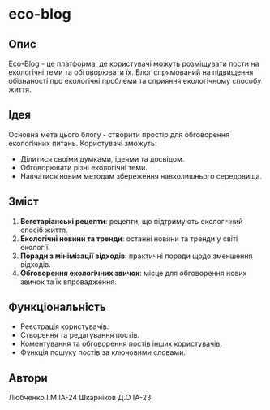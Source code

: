# eco-blog


## Опис
Eco-Blog - це платформа, де користувачі можуть розміщувати пости на екологічні теми та обговорювати їх. Блог спрямований на підвищення обізнаності про екологічні проблеми та сприяння екологічному способу життя.

## Ідея
Основна мета цього блогу - створити простір для обговорення екологічних питань. Користувачі зможуть:
- Ділитися своїми думками, ідеями та досвідом.
- Обговорювати різні екологічні теми.
- Навчатися новим методам збереження навколишнього середовища.

## Зміст
1. **Вегетаріанські рецепти**: рецепти, що підтримують екологічний спосіб життя.
2. **Екологічні новини та тренди**: останні новини та тренди у світі екології.
3. **Поради з мінімізації відходів**: практичні поради щодо зменшення відходів.
4. **Обговорення екологічних звичок**: місце для обговорення нових звичок та їх впровадження.

## Функціональність
- Реєстрація користувачів.
- Створення та редагування постів.
- Коментування та обговорення постів інших користувачів.
- Функція пошуку постів за ключовими словами.

## Автори
Любченко І.М ІА-24
Шкарніков Д.О ІА-23
